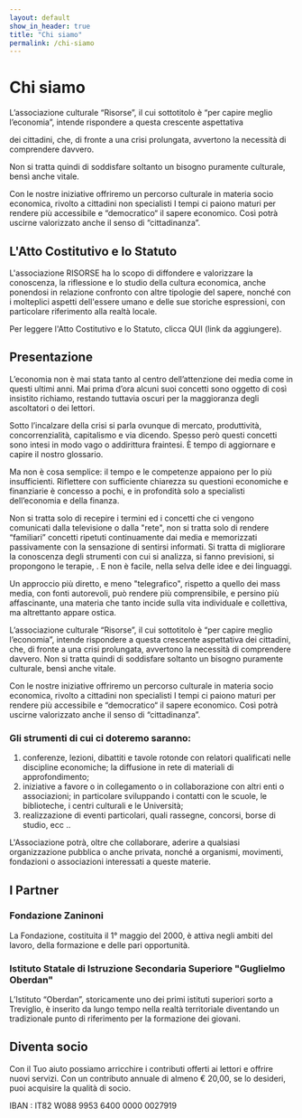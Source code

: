 ```yaml
---
layout: default
show_in_header: true
title: "Chi siamo"
permalink: /chi-siamo
---
```


# Chi siamo

L’associazione culturale “Risorse”, il cui sottotitolo è “per capire meglio l’economia”, intende rispondere a questa crescente aspettativa

dei cittadini, che, di fronte a una crisi prolungata, avvertono la necessità di comprendere davvero.

Non si tratta quindi di soddisfare soltanto un bisogno puramente culturale, bensì anche vitale.

Con le nostre iniziative offriremo un percorso culturale in materia socio economica, rivolto a cittadini non specialisti I tempi ci paiono maturi per rendere più accessibile e “democratico“ il sapere economico. Così potrà uscirne valorizzato anche il senso di “cittadinanza”.

## L'Atto Costitutivo e lo Statuto

L'associazione RISORSE ha lo scopo di diffondere e valorizzare la conoscenza, la riflessione e lo studio della cultura economica, anche ponendosi in relazione confronto con altre tipologie del sapere, nonché con i molteplici aspetti dell'essere umano e delle sue storiche espressioni, con particolare riferimento alla realtà locale.

​Per leggere l'Atto Costitutivo e lo Statuto, clicca QUI (link da aggiungere).

## Presentazione

L’economia non è mai stata tanto al centro dell’attenzione dei media come in questi ultimi anni. Mai prima d’ora alcuni suoi concetti sono oggetto di così insistito richiamo, restando tuttavia oscuri per la maggioranza degli ascoltatori o dei lettori.

Sotto l’incalzare della crisi si parla ovunque di mercato, produttività, concorrenzialità, capitalismo e via dicendo. Spesso però questi concetti sono intesi in modo vago o addirittura fraintesi. È tempo di aggiornare e capire il nostro glossario. 

Ma non è cosa semplice: il tempo e le competenze appaiono per lo più insufficienti. Riflettere con sufficiente chiarezza su questioni economiche e finanziarie è concesso a pochi, e in profondità solo a specialisti dell’economia e della finanza.

Non si tratta solo di recepire i termini ed i concetti che ci vengono comunicati dalla televisione o dalla "rete", non si tratta solo di rendere “familiari” concetti ripetuti continuamente dai media e memorizzati passivamente con la sensazione di sentirsi informati. Si tratta di migliorare la conoscenza degli strumenti con cui si analizza, si fanno previsioni, si propongono le terapie, . E non è facile, nella selva delle idee e dei linguaggi. 

Un approccio più diretto, e meno "telegrafico", rispetto a quello dei mass media, con fonti autorevoli, può rendere più comprensibile, e persino più affascinante, una materia che tanto incide sulla vita individuale e collettiva, ma altrettanto appare ostica.

L’associazione culturale “Risorse”, il cui sottotitolo è “per capire meglio l’economia”, intende rispondere a questa crescente aspettativa dei cittadini, che, di fronte a una crisi prolungata, avvertono la necessità di comprendere davvero. Non si tratta quindi di soddisfare soltanto un bisogno puramente culturale, bensì anche vitale. 

Con le nostre iniziative offriremo un percorso culturale in materia socio economica, rivolto a cittadini non specialisti I tempi ci paiono maturi per rendere più accessibile e “democratico“ il sapere economico.  Così potrà uscirne valorizzato anche il senso di “cittadinanza”.

### Gli strumenti di cui ci doteremo saranno:

1. conferenze, lezioni, dibattiti e tavole rotonde con relatori qualificati nelle discipline economiche; la diffusione in rete di materiali di approfondimento;      
2. iniziative a favore o in collegamento o in collaborazione con altri enti o associazioni; in particolare sviluppando i contatti con le scuole, le biblioteche, i centri culturali e le Università;
3. realizzazione di eventi particolari, quali rassegne, concorsi, borse di studio, ecc .. 

L'Associazione potrà, oltre che collaborare, aderire a qualsiasi organizzazione pubblica o anche privata, nonché a organismi, movimenti, fondazioni o associazioni interessati a queste materie.

## I Partner

### Fondazione Zaninoni

La Fondazione, costituita il 1° maggio del 2000, è attiva negli ambiti del lavoro, della formazione e delle pari opportunità.

### Istituto Statale di Istruzione Secondaria Superiore "Guglielmo Oberdan"

L’Istituto “Oberdan”, storicamente uno dei primi istituti superiori sorto a Treviglio, è inserito da lungo tempo nella realtà territoriale diventando un tradizionale punto di riferimento per la formazione dei giovani.

## Diventa socio

Con il Tuo aiuto possiamo arricchire i contributi offerti ai lettori e offrire nuovi servizi.
Con un contributo annuale di almeno € 20,00, se lo desideri, puoi acquisire la qualità di socio.

IBAN :  IT82  W088  9953  6400  0000  0027919